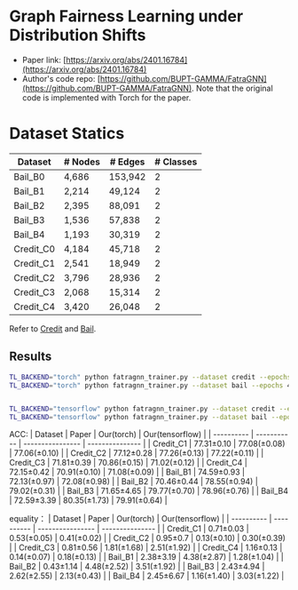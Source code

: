 # Graph Fairness Learning under Distribution Shifts     

- Paper link: [https://arxiv.org/abs/2401.16784](https://arxiv.org/abs/2401.16784)
- Author's code repo: [https://github.com/BUPT-GAMMA/FatraGNN](https://github.com/BUPT-GAMMA/FatraGNN). Note that the original code is implemented with Torch for the paper. 

# Dataset Statics


| Dataset  | # Nodes | # Edges | # Classes |
|----------|---------|---------|-----------|
| Bail_B0  | 4,686   | 153,942 | 2         |
| Bail_B1  | 2,214   | 49,124  | 2         |
| Bail_B2  | 2,395   | 88,091  | 2         |
| Bail_B3  | 1,536   | 57,838  | 2         |
| Bail_B4  | 1,193   | 30,319  | 2         |
| Credit_C0| 4,184   | 45,718  | 2         |
| Credit_C1| 2,541   | 18,949  | 2         |
| Credit_C2| 3,796   | 28,936  | 2         |
| Credit_C3| 2,068   | 15,314  | 2         |
| Credit_C4| 3,420   | 26,048  | 2         |

Refer to [Credit](https://gammagl.readthedocs.io/en/latest/api/gammagl.datasets.html#gammagl.datasets.Credit) and [Bail](https://gammagl.readthedocs.io/en/latest/api/gammagl.datasets.html#gammagl.datasets.Bail).

Results
-------




```bash
TL_BACKEND="torch" python fatragnn_trainer.py --dataset credit --epochs 600 --g_epochs 5 --a_epochs 2 --cla_epochs 12 --dic_epochs 5 --dtb_epochs 5 --c_lr 0.01 --e_lr 0.01
TL_BACKEND="torch" python fatragnn_trainer.py --dataset bail --epochs 400 --g_epochs 5 --a_epochs 4 --cla_epochs 10 --dic_epochs 8 --dtb_epochs 5  --c_lr 0.005 --e_lr 0.005


TL_BACKEND="tensorflow" python fatragnn_trainer.py --dataset credit --epochs 600 --g_epochs 5 --a_epochs 2 --cla_epochs 12 --dic_epochs 5 --dtb_epochs 5 --c_lr 0.01 --e_lr 0.01
TL_BACKEND="tensorflow" python fatragnn_trainer.py --dataset bail --epochs 400 --g_epochs 5 --a_epochs 4 --cla_epochs 10 --dic_epochs 8 --dtb_epochs 5  --c_lr 0.005 --e_lr 0.005
```
ACC:
| Dataset    | Paper       | Our(torch)       | Our(tensorflow) |
| ---------- | ----------- | ---------------- | --------------- |
| Credit_C1  | 77.31±0.10  | 77.08(±0.08)     | 77.06(±0.10)    |
| Credit_C2  | 77.12±0.28  | 77.26(±0.13)     | 77.22(±0.11)    |
| Credit_C3  | 71.81±0.39  | 70.86(±0.15)     | 71.02(±0.12)    |
| Credit_C4  | 72.15±0.42  | 70.91(±0.10)     | 71.08(±0.09)    |
| Bail_B1    | 74.59±0.93  | 72.13(±0.97)     | 72.08(±0.98)    |
| Bail_B2    | 70.46±0.44  | 78.55(±0.94)     | 79.02(±0.31)    |
| Bail_B3    | 71.65±4.65  | 79.77(±0.70)     | 78.96(±0.76)    |
| Bail_B4    | 72.59±3.39  | 80.35(±1.73)     | 79.91(±0.64)    |




equality：
| Dataset    | Paper      | Our(torch)       | Our(tensorflow) |
| ---------- | ---------- | ---------------- | --------------- |
| Credit_C1  | 0.71±0.03  | 0.53(±0.05)      | 0.41(±0.02)     |
| Credit_C2  | 0.95±0.7   | 0.13(±0.10)      | 0.30(±0.39)     |
| Credit_C3  | 0.81±0.56  | 1.81(±1.68)      | 2.51(±1.92)     |
| Credit_C4  | 1.16±0.13  | 0.14(±0.07)      | 0.18(±0.13)     |
| Bail_B1    | 2.38±3.19  | 4.38(±2.87)      | 1.28(±1.04)     |
| Bail_B2    | 0.43±1.14  | 4.48(±2.52)      | 3.51(±1.92)     |
| Bail_B3    | 2.43±4.94  | 2.62(±2.55)      | 2.13(±0.43)     |
| Bail_B4    | 2.45±6.67  | 1.16(±1.40)      | 3.03(±1.22)     |
